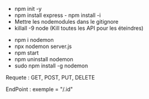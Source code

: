 * npm init -y
* npm install express - npm install -i
* Mettre les nodemodules dans le gitignore
* killall -9 node (Kill toutes les API pour les éteindres)

- npm i nodemon
- npx nodemon server.js
- npm start
- npm uninstall nodemon
- sudo npm install -g nodemon

Requete : GET, POST, PUT, DELETE

EndPoint : exemple = "/.id"